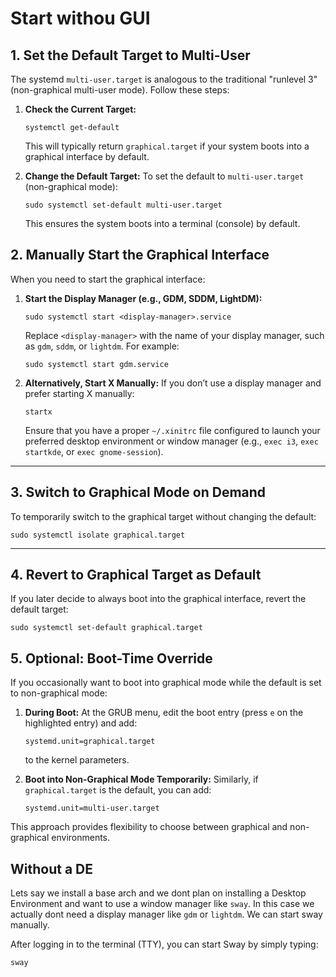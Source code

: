 # Start withou GUI

## 1. **Set the Default Target to Multi-User**
The systemd `multi-user.target` is analogous to the traditional "runlevel 3" (non-graphical multi-user mode). Follow these steps:

1. **Check the Current Target:**
   ```
   systemctl get-default
   ```
   This will typically return `graphical.target` if your system boots into a graphical interface by default.

2. **Change the Default Target:**
   To set the default to `multi-user.target` (non-graphical mode):
   ```
   sudo systemctl set-default multi-user.target
   ```
   This ensures the system boots into a terminal (console) by default.


## 2. **Manually Start the Graphical Interface**
When you need to start the graphical interface:

1. **Start the Display Manager (e.g., GDM, SDDM, LightDM):**
   ```
   sudo systemctl start <display-manager>.service
   ```
   Replace `<display-manager>` with the name of your display manager, such as `gdm`, `sddm`, or `lightdm`. For example:
   ```
   sudo systemctl start gdm.service
   ```

2. **Alternatively, Start X Manually:**
   If you don’t use a display manager and prefer starting X manually:
   ```
   startx
   ```
   Ensure that you have a proper `~/.xinitrc` file configured to launch your preferred desktop environment or window manager (e.g., `exec i3`, `exec startkde`, or `exec gnome-session`).

---

## 3. **Switch to Graphical Mode on Demand**
To temporarily switch to the graphical target without changing the default:
```
sudo systemctl isolate graphical.target
```

---

## 4. **Revert to Graphical Target as Default**
If you later decide to always boot into the graphical interface, revert the default target:
```
sudo systemctl set-default graphical.target
```


## 5. **Optional: Boot-Time Override**
If you occasionally want to boot into graphical mode while the default is set to non-graphical mode:

1. **During Boot:**
   At the GRUB menu, edit the boot entry (press `e` on the highlighted entry) and add:
   ```
   systemd.unit=graphical.target
   ```
   to the kernel parameters.

2. **Boot into Non-Graphical Mode Temporarily:**
   Similarly, if `graphical.target` is the default, you can add:
   ```
   systemd.unit=multi-user.target
   ```

This approach provides flexibility to choose between graphical and non-graphical environments.


## Without a DE
Lets say we install a base arch and we dont plan on installing a Desktop Environment and want to use a window manager
like `sway`. In this case we actually dont need a display manager like `gdm` or `lightdm`. We can start sway manually.

After logging in to the terminal (TTY), you can start Sway by simply typing:
```
sway
```



